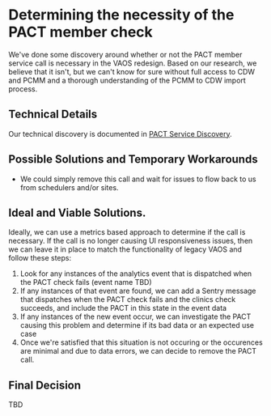 # Determining the necessity of the PACT member check

We've done some discovery around whether or not the PACT member service call is necessary in the VAOS redesign. Based on our research, we believe that it isn't, but we can't know for sure without full access to CDW and PCMM and a thorough understanding of the PCMM to CDW import process.

## Technical Details

Our technical discovery is documented in [PACT Service Discovery](https://github.com/department-of-veterans-affairs/va.gov-team/blob/master/products/health-care/appointments/va-online-scheduling/engineering/discovery/pact_service_discovery.md).

## Possible Solutions and Temporary Workarounds

- We could simply remove this call and wait for issues to flow back to us from schedulers and/or sites.

## Ideal and Viable Solutions.

Ideally, we can use a metrics based approach to determine if the call is necessary. If the call is no longer causing UI responsiveness issues, then we can leave it in place to match the functionality of legacy VAOS and follow these steps:

1. Look for any instances of the analytics event that is dispatched when the PACT check fails (event name TBD)
2. If any instances of that event are found, we can add a Sentry message that dispatches when the PACT check fails and the clinics check succeeds, and include the PACT in this state in the event data
3. If any instances of the new event occur, we can investigate the PACT causing this problem and determine if its bad data or an expected use case
4. Once we're satisfied that this situation is not occuring or the occurences are minimal and due to data errors, we can decide to remove the PACT call.

## Final Decision

TBD
